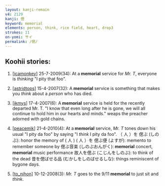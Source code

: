 ```yaml
---
layout: kanji-remain
v4: 2129
kanji: 偲
keyword: memorial
elements: person, think, rice field, heart, drop3
strokes: 11
on-yomi: サイ
permalink: /偲/
---
```


## Koohii stories: 

1) [<a href="http://kanji.koohii.com/profile/icamonkey">icamonkey</a>] 25-7-2009(34): At a<strong> memorial</strong> service for <em>Mr. T</em>, everyone is <em>thinking</em> &quot;I pity that foo&quot;.

2) [<a href="http://kanji.koohii.com/profile/astridtops">astridtops</a>] 15-4-2007(32): A<strong> memorial</strong> service is something that makes you <em>think</em> about a <em>person</em> who has died.

3) [<a href="http://kanji.koohii.com/profile/ikmys">ikmys</a>] 17-4-2007(6): A<strong> memorial</strong> service is held for the recently departed Mr. T. &quot;I know that even long after he is gone, we will all continue to hold him in our hearts and minds.&quot; weaps the preacher adorned with gold chains.

4) [<a href="http://kanji.koohii.com/profile/peacemik">peacemik</a>] 21-4-2010(4): At a<strong> memorial</strong> service, <em>Mr. T</em> tones down his usual &quot;I pity da foo&quot; by saying &quot;I <em>think</em> I pity da foo&quot;. （ 人 ）を 偲ぶ (しのぶ): honor the memory of ( 人 ) ( 人 ）を 偲ぶ便 (よすが): memento to remember someone by 偲ぶ音楽 (しのぶおんがく):<strong> memorial</strong> concert,<strong> memorial</strong> music performance 故人を偲ぶ (こじんをしのぶ): to think of the dead 昔を偲ばせる品 (むかしをしのばせるしな): things reminiscent of bygone days.

5) [<a href="http://kanji.koohii.com/profile/to_nihon">to_nihon</a>] 10-12-2008(3): <em>Mr. T</em> goes to the 9/11<strong> memorial</strong> to just sit and <em>think</em>.

